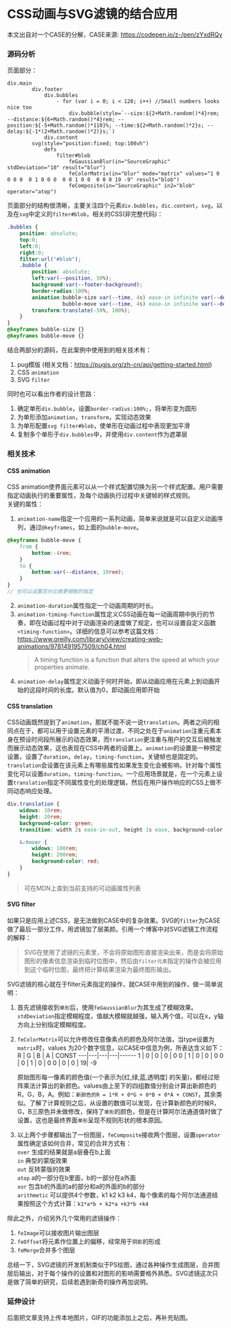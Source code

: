 # CSS动画与SVG滤镜的结合应用
本文出自对一个CASE的分解，CASE来源: https://codepen.io/z-/pen/zYxdRQy  

### 源码分析
页面部分：
```pug
div.main
        div.footer
            div.bubbles
                - for (var i = 0; i < 128; i++) //Small numbers looks nice too
                    div.bubble(style=`--size:${2+Math.random()*4}rem; --distance:${6+Math.random()*4}rem; --position:${-5+Math.random()*110}%; --time:${2+Math.random()*2}s; --delay:${-1*(2+Math.random()*2)}s;`)
            div.content
        svg(style="position:fixed; top:100vh")
            defs
                filter#blob
                    feGaussianBlur(in="SourceGraphic" stdDeviation="10" result="blur")
                    feColorMatrix(in="blur" mode="matrix" values="1 0 0 0 0  0 1 0 0 0  0 0 1 0 0  0 0 0 19 -9" result="blob")
                    feComposite(in="SourceGraphic" in2="blob" operator="atop")
```
页面部分的结构很清晰，主要关注四个元素`div.bubbles`，`dic.content`，`svg`，以及在`svg`中定义的`filter#blob`，相关的CSS(非完整代码)：  
```scss
.bubbles {
    position: absolute;
    top:0;
    left:0;
    right:0;
    filter:url("#blob");
    .bubble {
        position: absolute;
        left:var(--position, 50%);
        background:var(--footer-background);
        border-radius:100%;
        animation:bubble-size var(--time, 4s) ease-in infinite var(--delay, 0s),
                  bubble-move var(--time, 4s) ease-in infinite var(--delay, 0s);
        transform:translate(-50%, 100%);
    }
}       
@keyframes bubble-size {}
@keyframes bubble-move {}
```
结合两部分的源码，在此案例中使用到的相关技术有：
1. pug模版 (相关文档：https://pugjs.org/zh-cn/api/getting-started.html)
2. CSS `animation`
3. SVG `filter`

同时也可以看出作者的设计思路：
1. 确定单形`div.bubble`，设置`border-radius:100%;`，将单形变为圆形
2. 为单形添加`animation`，`transform`，实现动态效果
3. 为单形配置`svg filter#blob`，使单形在动画过程中表现更加平滑
4. 复制多个单形于`div.bubbles`中，并使用`div.content`作为遮罩层
  
### 相关技术
#### CSS animation
CSS animation使界面元素可以从一个样式配置切换为另一个样式配置。用户需要指定动画执行的重要属性，及每个动画执行过程中关键帧的样式规则。  
关键的属性：  
1. `animation-name`指定一个应用的一系列动画，简单来说就是可以自定义动画序列，通过`@keyframes`，如上面的`bubble-move`。
```scss
@keyframes bubble-move {
    from {
        bottom:-4rem;
    }
    to {
        bottom:var(--distance, 10rem);
    }
}
// 也可以设置百分比做更细致的指定
```
2. `animation-duration`属性指定一个动画周期的时长。
3. `animation-timing-function`属性定义CSS动画在每一动画周期中执行的节奏，即在动画过程中对于动画渲染的速度做了规定，也可以设置自定义函数`<timing-function>`。详细的信息可以参考这篇文档：https://www.oreilly.com/library/view/creating-web-animations/9781491957509/ch04.html
   > A timing function is a function that alters the speed at which your properties animate.
4. `animation-delay`属性定义动画于何时开始，即从动画应用在元素上到动画开始的这段时间的长度。默认值为0，即动画应用即开始

#### CSS translation
CSS动画既然提到了`animation`，那就不能不说一说`translation`。两者之间的相同点在于，都可以用于设置元素的平滑过渡，不同之处在于`animation`注重元素本身在预设时间段所展示的动态效果，而`translation`更注重与用户的交互后被触发而展示动态效果，这也表现在CSS中两者的设置上。`animation`的设置是一种预定设置，设置了`duration`，`delay`，`timing-function`，关键帧也是固定的。`translation`会设置在该元素上有哪些属性如果发生变化会被影响，针对每个属性变化可以设置`duration`，`timing-function`。一个应用场景就是，在一个元素上设置`translation`指定不同属性变化的处理逻辑，然后在用户操作响应的CSS上做不同动态响应处理。  
```scss
div.translation {
    widows: 10rem;
    height: 20rem;
    background-color: green;
    transition: width 2s ease-in-out, height 1s ease, background-color 2ms linear;

    &:hover {
        widows: 100rem;
        height: 200rem;
        background-color: red;
    }
}
```
> 可在MDN上查到当前支持的可动画属性列表

#### SVG filter
如果只是应用上述CSS，是无法做到CASE中的复杂效果。SVG的`filter`为CASE做了最后一部分工作，用滤镜加了层美颜。引用一个博客中对SVG滤镜工作流程的解释：  
>SVG在使用了滤镜的元素里，不会将原始图形直接渲染出来，而是会将原始图形的像素信息渲染到临时位图中，然后由`filter元素`指定的操作会被应用到这个临时位图，最终把计算结果渲染为最终图形输出。  

SVG滤镜的核心就在于filter元素指定的操作，就CASE中用到的操作，做一简单说明：
1. 首先滤镜接收到`单形`后，使用`feGaussianBlur`为其生成了模糊效果。`stdDeviation`指定模糊程度，值越大模糊就越强，输入两个值，可以在x，y轴方向上分别指定模糊程度。
2. `feColorMatrix`可以允许修改任意像素点的颜色及阿尔法值，当type设置为`matrix`时，values 为20个数字信息，以CASE中信息为例，所表达含义如下：  
    R  | G | B | A | CONST
    ---|---|---|---|------
    1  | 0 | 0 | 0 | 0
    0  | 1 | 0 | 0 | 0
    0  | 0 | 1 | 0 | 0
    0  | 0 | 0 | 19| -9  

    原始图形每一像素的颜色值(一个表示为[红,绿,蓝,透明度] 的矢量)，都经过矩阵乘法计算出的新颜色。values由上至下的四组数值分别会计算出新颜色的R，G，B，A。例如：`新颜色的R = 1*R + 0*G + 0*B + 0*A + CONST`，其余类似。了解了计算规则之后，从设置的数值可以发现，在计算新颜色的时候R，G，B三原色并未做修改，保持了`单形`的颜色，但是在计算阿尔法通道值时做了设置，这也是最终界面`单形`呈现不规则形状的根本原因。
3. 以上两个步骤都输出了一份图层，`feComposite`接收两个图层，设置`operator`属性确定该如何合并，常见的合并方式有：  
    `over` 生成的结果就是a层叠在b上面  
    `in` 典型的蒙版效果  
    `out` 反转蒙版的效果  
    `atop` a的一部分在b里面，b的一部分在a外面  
    `xor` 包含b的外面的a的部分和a的外面的b的部分  
    `arithmetic` 可以提供4个参数，k1 k2 k3 k4，每个像素的每个阿尔法通道结果按照这个方式计算：`k1*a*b + k2*a +k3*b +k4`

除此之外，介绍另外几个常用的滤镜操作：  
1. `feImage`可以接收图片输出图层
2. `feOffset`将元素作位置上的偏移，经常用于`阴影`的形成
3. `feMerge`合并多个图层

总结一下，SVG滤镜的开发机制类似于PS绘图，通过各种操作生成图层，合并图层后输出，对于每个操作的设置和对图形的影响需要格外熟悉。SVG滤镜这次只是做了简单的研究，后续若遇到新奇的操作再加说明。

### 延伸设计
后面把文章支持上传本地图片，GIF的功能添加上之后，再补充贴图。